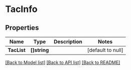 # TacInfo

## Properties
Name | Type | Description | Notes
------------ | ------------- | ------------- | -------------
**TacList** | **[]string** |  | [default to null]

[[Back to Model list]](../README.md#documentation-for-models) [[Back to API list]](../README.md#documentation-for-api-endpoints) [[Back to README]](../README.md)


